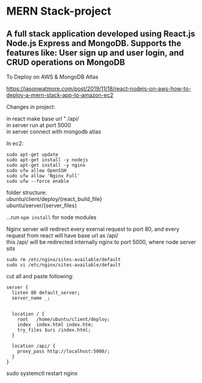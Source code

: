 # MERN Stack-project

A full stack application developed using React.js Node.js Express and MongoDB.
Supports the features like: 
User sign up and user login, and CRUD operations on MongoDB
---------------------------------------------------------------------------------------------------------
To Deploy on AWS & MongoDB Atlas <br />

https://jasonwatmore.com/post/2019/11/18/react-nodejs-on-aws-how-to-deploy-a-mern-stack-app-to-amazon-ec2 <br />

Changes in project: <br />

in react make base url " /api/ <br />
in server run at port 5000 <br />
in server connect with mongodb atlas <br />

In ec2:  <br />
```
sudo apt-get update 
sudo apt-get install -y nodejs 
sudo apt-get install -y nginx 
sudo ufw allow OpenSSH 
sudo ufw allow 'Nginx Full'
sudo ufw --force enable 
```

folder structure: <br />
ubuntu/client/deploy/{react_build_file} <br />
ubuntu/server/{server_files} <br />

...run ```npm install``` for node modules <br />


Nginx server will redirect every exernal request to port 80, and every  
request from react will have base url as /api/ <br />
this /api/ will be redirected internally nginx to port 5000, where node 
server sits <br />

```
sudo rm /etc/nginx/sites-available/default
sudo vi /etc/nginx/sites-available/default
```
cut all and paste following: <br />
```
server {
  listen 80 default_server;
  server_name _;

  
  location / {
    root   /home/ubuntu/client/deploy;
    index  index.html index.htm;
    try_files $uri /index.html;
  }
  
  location /api/ {
    proxy_pass http://localhost:5000/;
  }
}
```
sudo systemctl restart nginx


